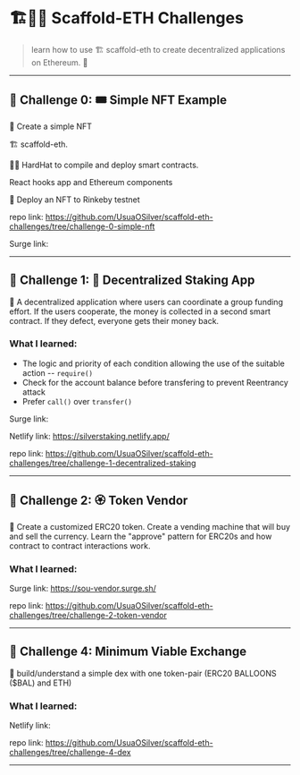 # 🏗👷🏾 Scaffold-ETH Challenges

> learn how to use 🏗 scaffold-eth to create decentralized applications on Ethereum. 🚀

---

## 🚩 Challenge 0: 🎟 Simple NFT Example

🎫 Create a simple NFT

🏗 scaffold-eth.  

👷‍♀️ HardHat to compile and deploy smart contracts. 

React hooks app and Ethereum components

🚀 Deploy an NFT to Rinkeby testnet 

repo link: https://github.com/UsuaOSilver/scaffold-eth-challenges/tree/challenge-0-simple-nft


Surge link:

---

## 🚩 Challenge 1: 🥩 Decentralized Staking App

🦸 A decentralized application where users can coordinate a group funding effort. 
If the users cooperate, the money is collected in a second smart contract. 
If they defect, everyone gets their money back.

### What I learned:
- The logic and priority of each condition allowing the use of the suitable action -- `require()` 
- Check for the account balance before transfering to prevent Reentrancy attack
- Prefer `call()` over `transfer()`

Surge link:

Netlify link: https://silverstaking.netlify.app/

repo link: https://github.com/UsuaOSilver/scaffold-eth-challenges/tree/challenge-1-decentralized-staking

---

## 🚩 Challenge 2: 🏵 Token Vendor

🤖 Create a customized ERC20 token. 
Create a vending machine that will buy and sell the currency. 
Learn the "approve" pattern for ERC20s and how contract to contract interactions work.

### What I learned:

Surge link: https://sou-vendor.surge.sh/

repo link: https://github.com/UsuaOSilver/scaffold-eth-challenges/tree/challenge-2-token-vendor

---

## 🚩 Challenge 4: Minimum Viable Exchange

🎰 build/understand a simple dex with one token-pair (ERC20 BALLOONS ($BAL) and ETH)

### What I learned:

Netlify link:

repo link: https://github.com/UsuaOSilver/scaffold-eth-challenges/tree/challenge-4-dex

---

